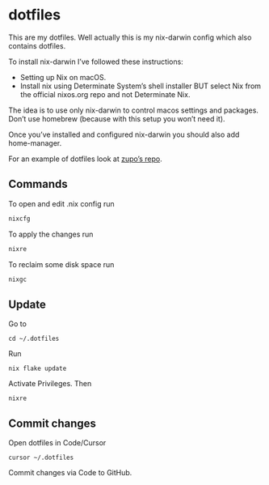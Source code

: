 # dotfiles

This are my dotfiles. Well actually this is my nix-darwin config which also contains dotfiles.

To install nix-darwin I’ve followed these instructions: 
- Setting up Nix on macOS.
- Install nix using Determinate System’s shell installer BUT select Nix from the official nixos.org repo and not Determinate Nix.

The idea is to use only nix-darwin to control macos settings and packages. Don’t use homebrew (because with this setup you won’t need it).

Once you’ve installed and configured nix-darwin you should also add home-manager.

For an example of dotfiles look at [zupo’s repo](https://github.com/zupo/dotfiles).

## Commands

To open and edit .nix config run
```bash
nixcfg
```

To apply the changes run
```bash
nixre
```

To reclaim some disk space run
```bash
nixgc
```
## Update

Go to
```
cd ~/.dotfiles
```

Run
```
nix flake update
```

Activate Privileges. Then
```
nixre
```

## Commit changes

Open dotfiles in Code/Cursor

```
cursor ~/.dotfiles
```

Commit changes via Code to GitHub.
